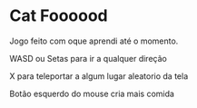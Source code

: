 # Cat Foooood

Jogo feito com oque aprendi até o momento.

WASD ou Setas para ir a qualquer direção

X para teleportar a algum lugar aleatorio da tela

Botão esquerdo do mouse cria mais comida